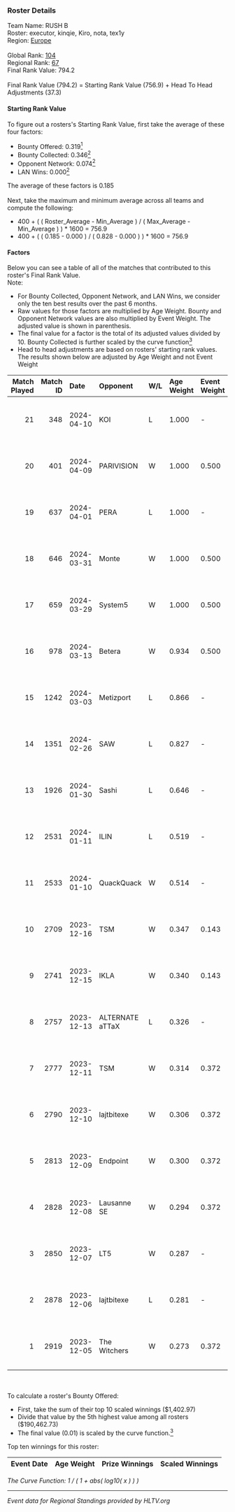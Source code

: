 ### Roster Details<br />
Team Name: RUSH B<br />
Roster: executor, kinqie, Kiro, nota, tex1y<br />
Region: [Europe]( ../standings_europe.md)<br />
<br />
Global Rank: [104](../standings_global.md)<br />
Regional Rank: [67]( ../standings_europe.md)<br />
Final Rank Value:  794.2<br />
<br />
Final Rank Value (794.2) = Starting Rank Value (756.9) + Head To Head Adjustments (37.3)<br />

#### Starting Rank Value<br />
To figure out a rosters's Starting Rank Value, first take the average of these four factors:<br />
- Bounty Offered: 0.319[<sup>1</sup>](#table2)
- Bounty Collected: 0.346[<sup>2</sup>](#table1)
- Opponent Network: 0.074[<sup>2</sup>](#table1)
- LAN Wins: 0.000[<sup>2</sup>](#table1)

The average of these factors is 0.185<br />
<br />
Next, take the maximum and minimum average across all teams and compute the following:<br />
- 400 + ( ( Roster_Average - Min_Average ) / ( Max_Average - Min_Average ) ) * 1600 = 756.9
- 400 + ( ( 0.185 - 0.000 ) / ( 0.828 - 0.000 ) ) * 1600 = 756.9


#### Factors<br />
Below you can see a table of all of the matches that contributed to this roster's Final Rank Value.<br />
Note:<br />

- For Bounty Collected, Opponent Network, and LAN Wins, we consider only the ten best results over the past 6 months.
- Raw values for those factors are multiplied by Age Weight. Bounty and Opponent Network values are also multiplied by Event Weight. The adjusted value is shown in parenthesis.
- The final value for a factor is the total of its adjusted values divided by 10. Bounty Collected is further scaled by the curve function[<sup>3</sup>](#curveFunction)
- Head to head adjustments are based on rosters' starting rank values. The results shown below are adjusted by Age Weight and not Event Weight
<span id="table1"></span><br />


| Match Played | Match ID | Date       | Opponent        | W/L | Age Weight | Event Weight | Bounty Collected | Opponent Network | LAN Wins  | H2H Adj. | Roster                              |
| -: | -: | :- | :- | :- | :- | :- | :- | :- | :- | -: | :- |
|           21 |      348 | 2024-04-10 | KOI             | L   | 1.000      | -            | -                | -                | -         |    -6.42 | executor, kinqie, Kiro, nota, tex1y |
|           20 |      401 | 2024-04-09 | PARIVISION      | W   | 1.000      | 0.500        | 0.000 (0.000)    | 0.358 (0.179)    | 0 (0.000) |    14.75 | executor, kinqie, Kiro, nota, tex1y |
|           19 |      637 | 2024-04-01 | PERA            | L   | 1.000      | -            | -                | -                | -         |   -14.52 | executor, kinqie, Kiro, nota, tex1y |
|           18 |      646 | 2024-03-31 | Monte           | W   | 1.000      | 0.500        | 0.236 (0.118)    | 0.598 (0.299)    | 0 (0.000) |    27.90 | executor, kinqie, Kiro, nota, tex1y |
|           17 |      659 | 2024-03-29 | System5         | W   | 1.000      | 0.500        | 0.000 (0.000)    | 0.085 (0.042)    | 0 (0.000) |     7.05 | executor, kinqie, Kiro, nota, tex1y |
|           16 |      978 | 2024-03-13 | Betera          | W   | 0.934      | 0.500        | 0.004 (0.002)    | 0.240 (0.112)    | 0 (0.000) |    13.73 | executor, kinqie, Kiro, nota, tex1y |
|           15 |     1242 | 2024-03-03 | Metizport       | L   | 0.866      | -            | -                | -                | -         |    -5.60 | executor, kinqie, Kiro, nota, tex1y |
|           14 |     1351 | 2024-02-26 | SAW             | L   | 0.827      | -            | -                | -                | -         |    -1.69 | executor, kinqie, Kiro, nota, tex1y |
|           13 |     1926 | 2024-01-30 | Sashi           | L   | 0.646      | -            | -                | -                | -         |    -6.59 | executor, kinqie, Kiro, nota, tex1y |
|           12 |     2531 | 2024-01-11 | ILIN            | L   | 0.519      | -            | -                | -                | -         |   -13.31 | executor, kinqie, Kiro, nota, tex1y |
|           11 |     2533 | 2024-01-10 | QuackQuack      | W   | 0.514      | -            | -                | -                | 0 (0.000) |     1.74 | executor, kinqie, Kiro, nota, tex1y |
|           10 |     2709 | 2023-12-16 | TSM             | W   | 0.347      | 0.143        | 0.012 (0.001)    | 0.120 (0.006)    | 0 (0.000) |     4.91 | executor, kinqie, Kiro, nota, tex1y |
|            9 |     2741 | 2023-12-15 | IKLA            | W   | 0.340      | 0.143        | -                | 0.205 (0.010)    | 0 (0.000) |     2.74 | executor, kinqie, Kiro, nota, tex1y |
|            8 |     2757 | 2023-12-13 | ALTERNATE aTTaX | L   | 0.326      | -            | -                | -                | -         |    -4.02 | executor, kinqie, Kiro, nota, tex1y |
|            7 |     2777 | 2023-12-11 | TSM             | W   | 0.314      | 0.372        | 0.012 (0.001)    | 0.120 (0.014)    | 0 (0.000) |     4.45 | executor, kinqie, Kiro, nota, tex1y |
|            6 |     2790 | 2023-12-10 | lajtbitexe      | W   | 0.306      | 0.372        | 0.003 (0.000)    | 0.027 (0.003)    | 0 (0.000) |     3.59 | executor, kinqie, Kiro, nota, tex1y |
|            5 |     2813 | 2023-12-09 | Endpoint        | W   | 0.300      | 0.372        | 0.025 (0.003)    | 0.488 (0.055)    | 0 (0.000) |     5.55 | executor, kinqie, Kiro, nota, tex1y |
|            4 |     2828 | 2023-12-08 | Lausanne SE     | W   | 0.294      | 0.372        | 0.001 (0.000)    | -                | -         |     3.17 | executor, kinqie, Kiro, nota, tex1y |
|            3 |     2850 | 2023-12-07 | LT5             | W   | 0.287      | -            | -                | -                | -         |     1.10 | executor, kinqie, Kiro, nota, tex1y |
|            2 |     2878 | 2023-12-06 | lajtbitexe      | L   | 0.281      | -            | -                | -                | -         |    -5.56 | executor, kinqie, Kiro, nota, tex1y |
|            1 |     2919 | 2023-12-05 | The Witchers    | W   | 0.273      | 0.372        | 0.038 (0.004)    | 0.172 (0.017)    | -         |     4.38 | executor, kinqie, Kiro, nota, tex1y |

<br />
<span id="table2"></span><br />
To calculate a roster's Bounty Offered:<br />

- First, take the sum of their top 10 scaled winnings ($1,402.97)
- Divide that value by the 5th highest value among all rosters ($190,462.73)
- The final value (0.01) is scaled by the curve function.[<sup>3</sup>](#curveFunction)

Top ten winnings for this roster:<br />

| Event Date | Age Weight | Prize Winnings | Scaled Winnings |
| :- | -: | :- | :- |


<span id="curveFunction"></span>_The Curve Function: 1 / ( 1 + abs( log10( x ) ) )_<br />

---
_Event data for Regional Standings provided by HLTV.org_<br />
